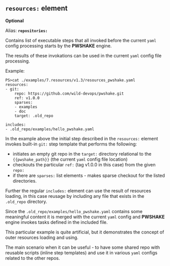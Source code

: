 ## **`resources:` element**

**Optional**

Alias: **`repositories:`**

Contains list of executable steps that all invoked before the current `yaml` config processing starts by the **PWSHAKE** engine.

The results of these invokations can be used in the current `yaml` config file processing.

Example:
```
PS>cat ./examples/7.resources/v1.3/resources_pwshake.yaml
resources:
- git:
    repo: https://github.com/wild-devops/pwshake.git
    ref: v1.0.0
    sparses:
    - examples
    - doc
    target: .old_repo

includes:
- .old_repo/examples/hello_pwshake.yaml
```
In the example above the initial step described in the `resources:` element invokes built-in `git:` step template that performs the following:
* initiates an empty git repo in the `target:` directory relational to the `{{pwshake_path}}` (the current `yaml` config file location)
* checkouts the particular `ref:` (tag v1.0.0 in this case) from the given `repo:`
* if there are `sparses:` list elements - makes sparse checkout for the listed directories.

Further the regular `includes:` element can use  the result of resources loading, in this case reusage by including any file that exists in the `.old_repo` directory.

Since the `.old_repo/examples/hello_pwshake.yaml` contains some meaningful content it is merged with the current `yaml` config and **PWSHAKE** engine invokes tasks defined in the included file.

This particular example is quite artificial, but it demonstrates the concept of outer resources loading and using.

The main scenario when it can be useful - to have some shared repo with reusable scripts (inline step templates) and use it in various `yaml` configs related to the other repos.